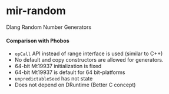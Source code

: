 # mir-random
Dlang Random Number Generators

#### Comparison with Phobos
 - `opCall` API instead of range interface is used (similar to C++)
 - No default and copy constructors are allowed for generators.
 - 64-bit Mt19937 initialization is fixed
 - 64-bit Mt19937 is default for 64 bit-platforms
 - `unpredictableSeed` has not state
 - Does not depend on DRuntime (Better C concept)
